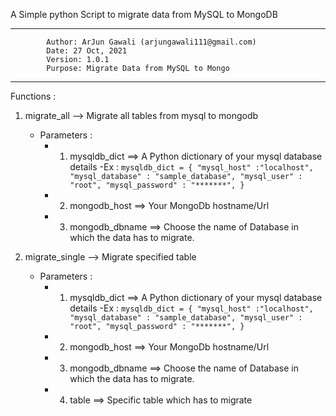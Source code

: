 A Simple python Script to migrate data from MySQL to MongoDB 

-------------------------------------------------------------------------
            Author: ArJun Gawali (arjungawali111@gmail.com)
            Date: 27 Oct, 2021
            Version: 1.0.1
            Purpose: Migrate Data from MySQL to Mongo
-------------------------------------------------------------------------

Functions :

1. migrate_all  --> Migrate all tables from mysql to mongodb 
    - Parameters : 
        - 1. mysqldb_dict ==> A Python dictionary of your mysql database details 
                        -Ex : 
                        ```
                            mysqldb_dict = {
                                "mysql_host" :"localhost",
                                "mysql_database" : "sample_database",
                                "mysql_user" : "root",
                                "mysql_password" : "*******",
                            }
                        ```
        - 2. mongodb_host ==> Your MongoDb hostname/Url
        - 3. mongodb_dbname ==> Choose the name of Database in which the data has to migrate.

2. migrate_single  --> Migrate specified table 

    - Parameters : 
        - 1. mysqldb_dict ==> A Python dictionary of your mysql database details 
                        -Ex : 
                        ```
                            mysqldb_dict = {
                                "mysql_host" :"localhost",
                                "mysql_database" : "sample_database",
                                "mysql_user" : "root",
                                "mysql_password" : "*******",
                            }
                        ```
        - 2. mongodb_host ==> Your MongoDb hostname/Url 
        - 3. mongodb_dbname ==> Choose the name of Database in which the data has to migrate.
        - 4. table ==> Specific table which has to migrate 
        
